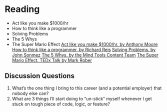 # Reading

* Act like you make $1000/hr
* How to think like a programmer
* Solving Problems
* The 5 Whys
* The Super Mario Effect
[Act like you make $1000/hr. by Anthony Moore]('https://anthony-moore.medium.com/pretend-your-time-is-worth-1-000-hour-and-youll-become-100x-more-productive-6ab2302b8e8c')
[How to think like a programmer. by Richard Reis]('https://www.freecodecamp.org/news/how-to-think-like-a-programmer-lessons-in-problem-solving-d1d8bf1de7d2')
[Solving Problems. by John Sonmez]('https://simpleprogrammer.com/solving-problems-breaking-it-down/')
[The 5 Whys. by the Mind Tools Content Team]('https://www.mindtools.com/pages/article/newTMC_5W.htm')
[The Super Mario Effect. TEDx Talk by Mark Rober]('https://www.youtube.com/watch?v=9vJRopau0g0')

## Discussion Questions

1. What’s the one thing I bring to this career (and a potential employer) that nobody else can?
2. What are 3 things I’ll start doing to “un-stick” myself whenever I get stuck on tough piece of code, logic, or feature?
